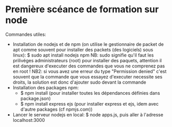 # Première scéance de formation sur node

Commandes utiles:
- Installation de nodejs et de npm (on utilise le gestionnaire de packet de apt comme souvent pour installer des packets (des logiciels) sous linux): $ sudo apt install nodejs npm
	NB: sudo signifie qu'il faut les prilivéges administrateurs (root) pour installer des paquets, attention il est dangereux d'executer des commandes que vous ne comprenez pas en root !
	NB2: si vous avez une erreur du type "Permission denied" c'est souvent que la commande que vous essayez d'executer necessite ses droits, la solution est donc d'ajouter sudo devant la commande
- Installation des packages npm:
	* $ npm install (pour installer toutes les dépendances définies dans package.json)
	* $ npm install express ejs (pour installer express et ejs, idem avec d'autre packages (cf npmjs.com))
- Lancer le serveur nodejs en local: $ node apps.js, puis aller à l'adresse localhost:3000
